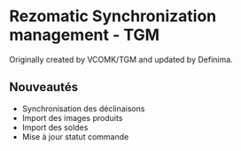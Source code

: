 # Rezomatic Synchronization management - TGM

Originally created by VCOMK/TGM and updated by Definima.

## Nouveautés

* Synchronisation des déclinaisons
* Import des images produits
* Import des soldes
* Mise à jour statut commande
